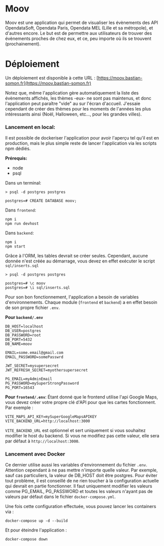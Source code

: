 # Moov
Moov est une application qui permet de visualiser les évènements des API OpendataSoft, Opendata Paris, Opendata MEL (Lille et sa métropole), et d'autres encore. Le but est de permettre aux utilisateurs de trouver des évènements proches de chez eux, et ce, peu importe où ils se trouvent (prochainement). 

# Déploiement

Un déploiement est disponible à cette URL : 
[https://moov.bastian-somon.fr](https://moov.bastian-somon.fr)

Notez que, même l'application gère automatiquement la liste des évènements affichés, les thèmes -eux- ne sont pas maintenus, et donc l'application peut paraître "vide" au sur l'écran d'accueil. J'essaie cependant de créer des thèmes pour les moments de l'années les plus intéressants ainsi (Noël, Halloween, etc..., pour les grandes villes).

### Lancement en local:

Il est possible de dockeriser l'application pour avoir l'aperçu tel qu'il est en production, mais le plus simple reste de lancer l'application via les scripts npm dédiés.

**Prérequis:** 
- node 
- psql

Dans un terminal:
```
> psql -d postgres postgres

postgres=# CREATE DATABASE moov;
```

Dans `frontend`:
```
npm i
npm run devhost
```

Dans `backend`:
```
npm i
npm start
```

Grâce à l'ORM, les tables devrait se créer seules. Cependant, aucune donnée n'est créée au démarrage, vous devez en effet exécuter le script `sql/inserts.sql`

```
> psql -d postgres postgres

postgres=# \c moov
postgres=# \i sql/inserts.sql
```

Pour son bon fonctionnement, l'application a besoin de variables d'environnements. 
Chaque module (`frontend` et `backend`) a en effet besoin de son propre fichier `.env`.

**Pour `backend/.env`**
```
DB_HOST=localhost
DB_USER=postgres
DB_PASSWORD=root
DB_PORT=5432
DB_NAME=moov

EMAIL=some.email@gmail.com
EMAIL_PASSWORD=somePasswrd

JWT_SECRET=mysupersecret
JWT_REFRESH_SECRET=myothersupersecret

PG_EMAIL=myAdminEmail
PG_PASSWORD=mySuperStrongPassword
PG_PORT=16543
```

**Pour `frontend/.env`**:
Étant donné que le frontend utilise l'api Google Maps, vous devez créer votre propre clé d'API pour que les cartes fonctionnent.
Par exemple : 
```
VITE_MAPS_API_KEY=mySuperGoogleMapsAPIKEY
VITE_BACKEND_URL=http://localhost:3000
```

`VITE_BACKEND_URL` est optionnel et sert uniquement si vous souhaitez modifier le host du backend. Si vous ne modifiez pas cette valeur, elle sera par défaut à `http://localhost:3000`.

### Lancement avec Docker

Ce dernier utilise aussi les variables d'environnement du fichier `.env`.
Attention cependant à ne pas mettre n'importe quelle valeur. Par exemple, sauf cas particuliers, la valeur de DB_HOST doit être postgres. Pour éviter tout problème, il est conseillé de ne rien toucher à la configuration actuelle qui devrait en partie fonctionner. Il faut uniquement modifier les valeurs comme PG_EMAIL, PG_PASSWORD et toutes les valeurs n'ayant pas de valeurs par défaut dans le fichier `docker-compose.yml`.

Une fois cette configuration effectuée, vous pouvez lancer les containers via :
```
docker-compose up -d --build
```
Et pour éteindre l'application :
```
docker-compose down 
```
